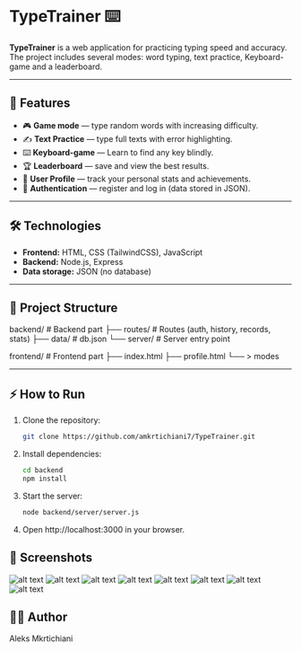 # TypeTrainer ⌨️

**TypeTrainer** is a web application for practicing typing speed and accuracy.  
The project includes several modes: word typing, text practice, Keyboard-game and a leaderboard.

---

## 🚀 Features
- 🎮 **Game mode** — type random words with increasing difficulty.  
- ✍️ **Text Practice** — type full texts with error highlighting.
- ⌨️ **Keyboard-game** — Learn to find any key blindly.  
- 🏆 **Leaderboard** — save and view the best results.  
- 👤 **User Profile** — track your personal stats and achievements.  
- 🔐 **Authentication** — register and log in (data stored in JSON).  

---

## 🛠️ Technologies
- **Frontend:** HTML, CSS (TailwindCSS), JavaScript  
- **Backend:** Node.js, Express  
- **Data storage:** JSON (no database)  

---

## 📂 Project Structure
backend/ # Backend part
├── routes/ # Routes (auth, history, records, stats)
├── data/ # db.json
└── server/ # Server entry point

frontend/ # Frontend part
├── index.html
├── profile.html
└── > modes

---

## ⚡ How to Run
1. Clone the repository:
   ```bash
   git clone https://github.com/amkrtichiani7/TypeTrainer.git
2. Install dependencies:
   ```bash
   cd backend
   npm install
3. Start the server:
   ```bash
   node backend/server/server.js
4. Open http://localhost:3000 in your browser.

## 📸 Screenshots
![alt text](image.png)
![alt text](image-1.png)
![alt text](image-2.png)
![alt text](image-3.png)
![alt text](image-4.png)
![alt text](image-5.png)
![alt text](image-6.png)
![alt text](image-7.png)

## 👨‍💻 Author

Aleks Mkrtichiani